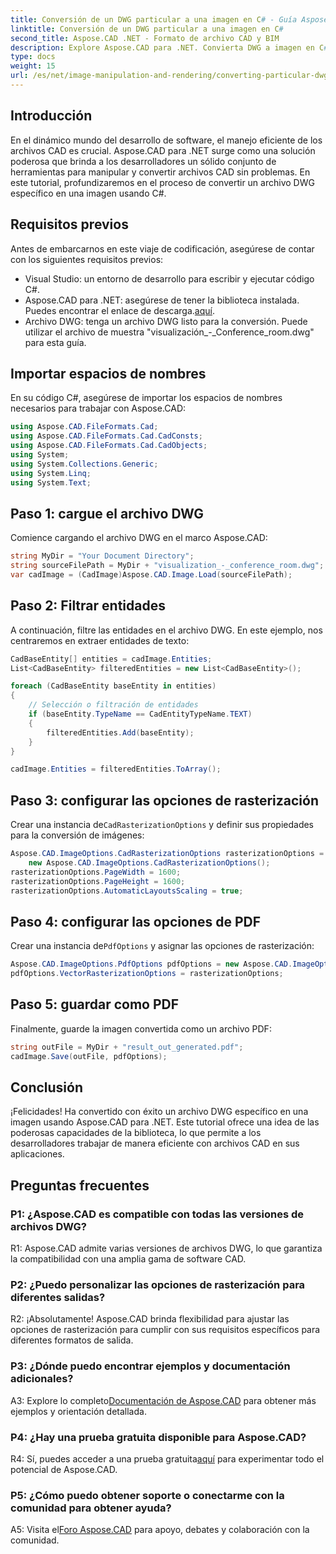 ```yaml
---
title: Conversión de un DWG particular a una imagen en C# - Guía Aspose.CAD
linktitle: Conversión de un DWG particular a una imagen en C#
second_title: Aspose.CAD .NET - Formato de archivo CAD y BIM
description: Explore Aspose.CAD para .NET. Convierta DWG a imagen en C# sin esfuerzo. Guía completa con ejemplos de código.
type: docs
weight: 15
url: /es/net/image-manipulation-and-rendering/converting-particular-dwg-to-image/
---
```

## Introducción

En el dinámico mundo del desarrollo de software, el manejo eficiente de los archivos CAD es crucial. Aspose.CAD para .NET surge como una solución poderosa que brinda a los desarrolladores un sólido conjunto de herramientas para manipular y convertir archivos CAD sin problemas. En este tutorial, profundizaremos en el proceso de convertir un archivo DWG específico en una imagen usando C#.

## Requisitos previos

Antes de embarcarnos en este viaje de codificación, asegúrese de contar con los siguientes requisitos previos:

- Visual Studio: un entorno de desarrollo para escribir y ejecutar código C#.
-  Aspose.CAD para .NET: asegúrese de tener la biblioteca instalada. Puedes encontrar el enlace de descarga.[aquí](https://releases.aspose.com/cad/net/).
- Archivo DWG: tenga un archivo DWG listo para la conversión. Puede utilizar el archivo de muestra "visualización_-_Conference_room.dwg" para esta guía.

## Importar espacios de nombres

En su código C#, asegúrese de importar los espacios de nombres necesarios para trabajar con Aspose.CAD:

```csharp
using Aspose.CAD.FileFormats.Cad;
using Aspose.CAD.FileFormats.Cad.CadConsts;
using Aspose.CAD.FileFormats.Cad.CadObjects;
using System;
using System.Collections.Generic;
using System.Linq;
using System.Text;
```

## Paso 1: cargue el archivo DWG

Comience cargando el archivo DWG en el marco Aspose.CAD:

```csharp
string MyDir = "Your Document Directory";
string sourceFilePath = MyDir + "visualization_-_conference_room.dwg";
var cadImage = (CadImage)Aspose.CAD.Image.Load(sourceFilePath);
```

## Paso 2: Filtrar entidades

A continuación, filtre las entidades en el archivo DWG. En este ejemplo, nos centraremos en extraer entidades de texto:

```csharp
CadBaseEntity[] entities = cadImage.Entities;
List<CadBaseEntity> filteredEntities = new List<CadBaseEntity>();

foreach (CadBaseEntity baseEntity in entities)
{
    // Selección o filtración de entidades
    if (baseEntity.TypeName == CadEntityTypeName.TEXT)
    {
        filteredEntities.Add(baseEntity);
    }
}

cadImage.Entities = filteredEntities.ToArray();
```

## Paso 3: configurar las opciones de rasterización

 Crear una instancia de`CadRasterizationOptions` y definir sus propiedades para la conversión de imágenes:

```csharp
Aspose.CAD.ImageOptions.CadRasterizationOptions rasterizationOptions =
    new Aspose.CAD.ImageOptions.CadRasterizationOptions();
rasterizationOptions.PageWidth = 1600;
rasterizationOptions.PageHeight = 1600;
rasterizationOptions.AutomaticLayoutsScaling = true;
```

## Paso 4: configurar las opciones de PDF

 Crear una instancia de`PdfOptions` y asignar las opciones de rasterización:

```csharp
Aspose.CAD.ImageOptions.PdfOptions pdfOptions = new Aspose.CAD.ImageOptions.PdfOptions();
pdfOptions.VectorRasterizationOptions = rasterizationOptions;
```

## Paso 5: guardar como PDF

Finalmente, guarde la imagen convertida como un archivo PDF:

```csharp
string outFile = MyDir + "result_out_generated.pdf";
cadImage.Save(outFile, pdfOptions);
```

## Conclusión

¡Felicidades! Ha convertido con éxito un archivo DWG específico en una imagen usando Aspose.CAD para .NET. Este tutorial ofrece una idea de las poderosas capacidades de la biblioteca, lo que permite a los desarrolladores trabajar de manera eficiente con archivos CAD en sus aplicaciones.

## Preguntas frecuentes

### P1: ¿Aspose.CAD es compatible con todas las versiones de archivos DWG?

R1: Aspose.CAD admite varias versiones de archivos DWG, lo que garantiza la compatibilidad con una amplia gama de software CAD.

### P2: ¿Puedo personalizar las opciones de rasterización para diferentes salidas?

R2: ¡Absolutamente! Aspose.CAD brinda flexibilidad para ajustar las opciones de rasterización para cumplir con sus requisitos específicos para diferentes formatos de salida.

### P3: ¿Dónde puedo encontrar ejemplos y documentación adicionales?

 A3: Explore lo completo[Documentación de Aspose.CAD](https://reference.aspose.com/cad/net/) para obtener más ejemplos y orientación detallada.

### P4: ¿Hay una prueba gratuita disponible para Aspose.CAD?

 R4: Sí, puedes acceder a una prueba gratuita[aquí](https://releases.aspose.com/) para experimentar todo el potencial de Aspose.CAD.

### P5: ¿Cómo puedo obtener soporte o conectarme con la comunidad para obtener ayuda?

 A5: Visita el[Foro Aspose.CAD](https://forum.aspose.com/c/cad/19) para apoyo, debates y colaboración con la comunidad.